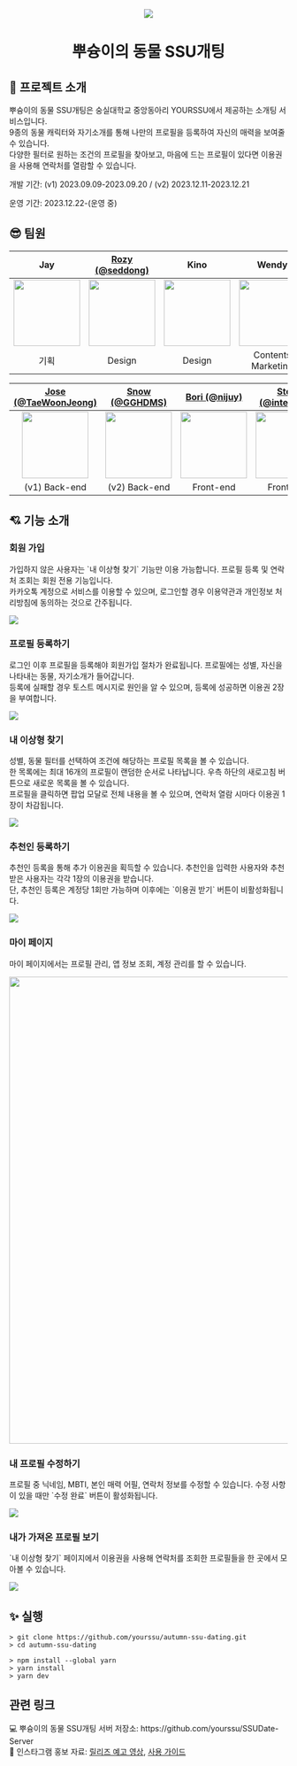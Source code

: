 <div align="center">
   <img src="https://github.com/yourssu/autumn-ssu-dating/assets/87255462/ea8ebc3f-4900-41b6-9e62-9b6b246402fe" />
   <h1>뿌슝이의 동물 SSU개팅</h1>
</div>


<h2> 👀 프로젝트 소개 </h2>
<p>뿌슝이의 동물 SSU개팅은 숭실대학교 중앙동아리 YOURSSU에서 제공하는 소개팅 서비스입니다.<br/>
9종의 동물 캐릭터와 자기소개를 통해 나만의 프로필을 등록하여 자신의 매력을 보여줄 수 있습니다.<br/>
다양한 필터로 원하는 조건의 프로필을 찾아보고, 마음에 드는 프로필이 있다면 이용권을 사용해 연락처를 열람할 수 있습니다.<p>
<p>개발 기간: (v1) 2023.09.09-2023.09.20 / (v2) 2023.12.11-2023.12.21</p>
<p>운영 기간: 2023.12.22-(운영 중)</p>

<h2> 😎 팀원 </h2>

|                                              Jay                                               |                  [Rozy (@seddong)](https://github.com/seddong)                  |                                              Kino                                              |                                             Wendy                                              |                                              Hoi                                               |
| :--------------------------------------------------------------------------------------------: | :-----------------------------------------------------------------------------: | :--------------------------------------------------------------------------------------------: | :--------------------------------------------------------------------------------------------: | :--------------------------------------------------------------------------------------------: |
| <img src="https://cdn.pixabay.com/photo/2017/11/10/05/48/user-2935527_1280.png" width="120" /> | <img src="https://avatars.githubusercontent.com/u/112679635?v=4" width="120" /> | <img src="https://cdn.pixabay.com/photo/2017/11/10/05/48/user-2935527_1280.png" width="120" /> | <img src="https://cdn.pixabay.com/photo/2017/11/10/05/48/user-2935527_1280.png" width="120" /> | <img src="https://cdn.pixabay.com/photo/2017/11/10/05/48/user-2935527_1280.png" width="120" /> |
|                                              기획                                              |                                     Design                                      |                                             Design                                             |                                       Contents Marketing                                       |                                       Contents Marketing                                       |

|            [Jose (@TaeWoonJeong)](https://github.com/TaeWoonJeong)            |     [Snow (@GGHDMS)](https://github.com/GGHDMS)      |                   [Bori (@nijuy)](https://github.com/nijuy)                   |              [Stella (@intersoom)](https://github.com/intersoom)              |
| :---------------------------------------------------------------------------: | :--------------------------------------------------------------------------: | :---------------------------------------------------------------------------: | :---------------------------------------------------------------------------: |
| <img src="https://avatars.githubusercontent.com/u/50254500?v=4" width="120"/> | <img src="https://avatars.githubusercontent.com/u/48712043?v=4" width="120"> | <img src="https://avatars.githubusercontent.com/u/87255462?v=4" width="120"/> | <img src="https://avatars.githubusercontent.com/u/78731710?v=4" width="120"/> |
|                                 (v1) Back-end                                 |                                (v2) Back-end                                 |                                   Front-end                                   |                                   Front-end                                   |

<h2> 💘 기능 소개 </h2>
<h3>회원 가입</h3>
<p>가입하지 않은 사용자는 `내 이상형 찾기` 기능만 이용 가능합니다. 프로필 등록 및 연락처 조회는 회원 전용 기능입니다.<br/>
카카오톡 계정으로 서비스를 이용할 수 있으며, 로그인할 경우 이용약관과 개인정보 처리방침에 동의하는 것으로 간주됩니다.</p>
<img src="https://github.com/yourssu/autumn-ssu-dating/assets/87255462/79e1348f-5045-43c8-a22d-9ae10fd25972"/>


<h3>프로필 등록하기</h3>
<p>로그인 이후 프로필을 등록해야 회원가입 절차가 완료됩니다. 프로필에는 성별, 자신을 나타내는 동물, 자기소개가 들어갑니다.<br/>
등록에 실패할 경우 토스트 메시지로 원인을 알 수 있으며, 등록에 성공하면 이용권 2장을 부여합니다.</p>
<img src="https://github.com/yourssu/autumn-ssu-dating/assets/87255462/ed293985-16c6-43dc-8012-b81ab3af2b41"/>


<h3>내 이상형 찾기</h3>
<p>성별, 동물 필터를 선택하여 조건에 해당하는 프로필 목록을 볼 수 있습니다.<br/>
한 목록에는 최대 16개의 프로필이 랜덤한 순서로 나타납니다. 우측 하단의 새로고침 버튼으로 새로운 목록을 볼 수 있습니다.<br/>
프로필을 클릭하면 팝업 모달로 전체 내용을 볼 수 있으며, 연락처 열람 시마다 이용권 1장이 차감됩니다.</p>
<img src="https://github.com/yourssu/autumn-ssu-dating/assets/87255462/a8193c30-b557-4e33-8b6e-b4dfb4a99e9d" />


<h3>추천인 등록하기</h3>
<p>추천인 등록을 통해 추가 이용권을 획득할 수 있습니다. 추천인을 입력한 사용자와 추천받은 사용자는 각각 1장의 이용권을 받습니다.<br/>
단, 추천인 등록은 계정당 1회만 가능하며 이후에는 `이용권 받기` 버튼이 비활성화됩니다.</p>
<img src="https://github.com/yourssu/autumn-ssu-dating/assets/87255462/c9504c23-5ecb-4775-80f1-ab2eb721d81d" />


<h3>마이 페이지</h3>
<p>마이 페이지에서는 프로필 관리, 앱 정보 조회, 계정 관리를 할 수 있습니다.</p>
<img src="https://github.com/yourssu/autumn-ssu-dating/assets/87255462/7bfaee6b-6c91-45a1-b471-beb5cdf5d59b" height="844"/>



<h3>내 프로필 수정하기</h3>
<p>프로필 중 닉네임, MBTI, 본인 매력 어필, 연락처 정보를 수정할 수 있습니다. 수정 사항이 있을 때만 `수정 완료` 버튼이 활성화됩니다. </p>
<img src="https://github.com/yourssu/autumn-ssu-dating/assets/87255462/9b1ded75-0064-47eb-aafb-93ca6f5016cf" />



<h3>내가 가져온 프로필 보기</h3>
<p>`내 이상형 찾기` 페이지에서 이용권을 사용해 연락처를 조회한 프로필들을 한 곳에서 모아볼 수 있습니다.</p>
<img src="https://github.com/yourssu/autumn-ssu-dating/assets/87255462/7720b680-0fb4-4e7f-82bd-878bae9efeb0" />



<h2> ✨ 실행 </h2>

```
> git clone https://github.com/yourssu/autumn-ssu-dating.git
> cd autumn-ssu-dating

> npm install --global yarn
> yarn install
> yarn dev
```

<h2> 관련 링크 </h2>
💻 뿌슝이의 동물 SSU개팅 서버 저장소: https://github.com/yourssu/SSUDate-Server <br/>
💙 인스타그램 홍보 자료: <a href="https://www.instagram.com/p/C1HAbXzycBU/" target="_blank">릴리즈 예고 영상</a>, <a href="https://www.instagram.com/p/C1JJTzISDVn/?img_index=1" target="_blank">사용 가이드</a>
